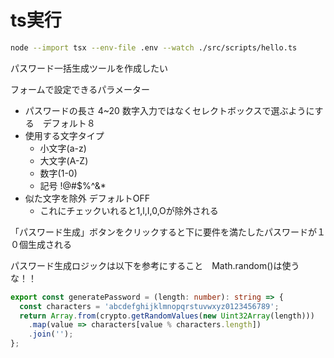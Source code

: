 # ts実行

```bash
node --import tsx --env-file .env --watch ./src/scripts/hello.ts
```

パスワード一括生成ツールを作成したい

フォームで設定できるパラメーター
- パスワードの長さ 4~20 数字入力ではなくセレクトボックスで選ぶようにする　デフォルト８
- 使用する文字タイプ
  - 小文字(a-z)
  - 大文字(A-Z)
  - 数字(1-0)
  - 記号 !@#$%^&*
- 似た文字を除外 デフォルトOFF
  - これにチェックいれると1,l,I,0,Oが除外される

「パスワード生成」ボタンをクリックすると下に要件を満たしたパスワードが１０個生成される

パスワード生成ロジックは以下を参考にすること　Math.random()は使うな！！

```ts
export const generatePassword = (length: number): string => {
  const characters = 'abcdefghijklmnopqrstuvwxyz0123456789';
  return Array.from(crypto.getRandomValues(new Uint32Array(length)))
    .map(value => characters[value % characters.length])
    .join('');
};
```
